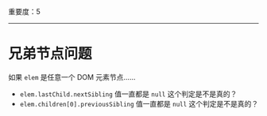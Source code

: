 重要度：5

---

# 兄弟节点问题

如果 `elem` 是任意一个 DOM 元素节点……

- `elem.lastChild.nextSibling` 值一直都是 `null` 这个判定是不是真的？
- `elem.children[0].previousSibling` 值一直都是 `null` 这个判定是不是真的？
